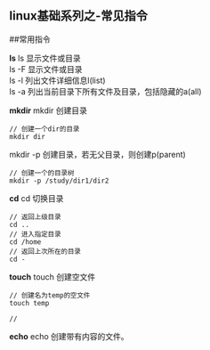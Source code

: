 ## linux基础系列之-常见指令

##常用指令

**ls**
ls  显示文件或目录<br/>
ls -F 显示文件或目录<br/>
ls -l 列出文件详细信息l(list)<br/>
ls -a 列出当前目录下所有文件及目录，包括隐藏的a(all)<br/>

**mkdir**
mkdir  创建目录<br/>
```
// 创建一个dir的目录
mkdir dir 
```
mkdir -p 创建目录，若无父目录，则创建p(parent) <br/>
```
// 创建一个的目录树
mkdir -p /study/dir1/dir2
```

**cd**
cd 切换目录 <br/>
```
// 返回上级目录
cd .. 
// 进入指定目录
cd /home
// 返回上次所在的目录
cd -
```

**touch**
touch 创建空文件
```
// 创建名为temp的空文件
touch temp

// 
```

**echo**
echo  创建带有内容的文件。



